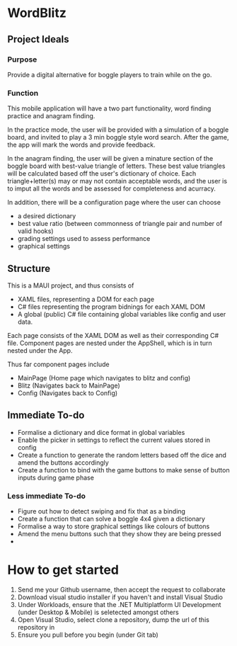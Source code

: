 # WordBlitz

## Project Ideals

### Purpose
Provide a digital alternative for boggle players to train while on the go.

### Function
This mobile application will have a two part functionality, word finding practice and anagram finding.

In the practice mode, the user will be provided with a simulation of a boggle board, and invited to play a 3 min boggle style word search.
After the game, the app will mark the words and provide feedback.

In the anagram finding, the user will be given a minature section of the boggle board with best-value triangle of letters.
These best value triangles will be calculated based off the user's dictionary of choice.
Each triangle+letter(s) may or may not contain acceptable words, and the user is to imput all the words and be assessed for completeness and acurracy.

In addition, there will be a configuration page where the user can choose 
- a desired dictionary
- best value ratio (between commonness of triangle pair and number of valid hooks)
- grading settings used to assess performance
- graphical settings

## Structure
This is a MAUI project, and thus consists of 
- XAML files, representing a DOM for each page
- C# files representing the program bidnings for each XAML DOM
- A global (public) C# file containing global variables like config and user data.

Each page consists of the XAML DOM as well as their corresponding C# file.
Component pages are nested under the AppShell, which is in turn nested under the App.

Thus far component pages include
- MainPage (Home page which navigates to blitz and config)
- Blitz (Navigates back to MainPage)
- Config (Navigates back to Config)

## Immediate To-do
- Formalise a dictionary and dice format in global variables
- Enable the picker in settings to reflect the current values stored in config
- Create a function to generate the random letters based off the dice and amend the buttons accordingly
- Create a function to bind with the game buttons to make sense of button inputs during game phase

### Less immediate To-do
- Figure out how to detect swiping and fix that as a binding
- Create a function that can solve a boggle 4x4 given a dictionary
- Formalise a way to store graphical settings like colours of buttons
- Amend the menu buttons such that they show they are being pressed
- 
# How to get started
1. Send me your Github username, then accept the request to collaborate
2. Download visual studio installer if you haven't and install Visual Studio
3. Under Workloads, ensure that the .NET Multiplatform UI Development (under Desktop & Mobile) is seletected amongst others
4. Open Visual Studio, select clone a repository, dump the url of this repository in
5. Ensure you pull before you begin (under Git tab)

